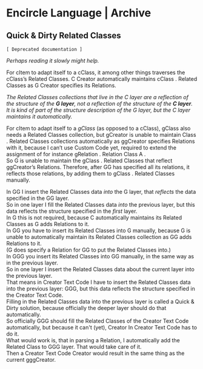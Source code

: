﻿Encircle Language | Archive
===========================

Quick & Dirty Related Classes
-----------------------------

`[ Deprecated documentation ]`

*Perhaps reading it slowly might help.*

For cItem to adapt itself to a cClass, it among other things traverses the cClass’s Related Classes. C Creator automatically maintains cClass . Related Classes as G Creator specifies its Relations.

*The Related Classes collections that live in the C layer are a reflection of the structure of the __G layer__, not a reflection of the structure of the __C layer__. It is kind of part of the structure description of the G layer, but the C layer maintains it automatically.*

For cItem to adapt itself to a *gClass*  (as opposed to a cClass), gClass also needs a Related Classes collection, but gCreator is unable to maintain Class . Related Classes collections automatically as ggCreator specifies Relations with it, because I can’t use Custom Code yet, required to extend the assignment of for instance  gRelation . Relation Class A .  
So G is unable to maintain the gClass . Related Classes that reflect ggCreator’s  Relations. Therefore, after GG has specified all its relations, it reflects those relations, by adding them to gClass . Related Classes manually.

In GG I insert the Related Classes data *into* the G layer, that *reflects* the data specified in the GG layer.  
So in one layer I fill the Related Classes data *into* the previous layer, but this data reflects the structure specified in the *first* layer.  
In G this is not required, because C automatically maintains its Related Classes as G adds Relations to it.  
In GG you have to insert its Related Classes into G manually, because G is unable to automatically maintain its Related Classes collection as GG adds Relations to it.  
(G does specify a Relation for GG to put the Related Classes into.)  
In GGG you insert its Related Classes into GG manually, in the same way as in the previous layer.  
So in one layer I insert the Related Classes data about the current layer into the previous layer.  
That means in Creator Text Code I have to insert the Related Classes data into the previous layer: GGG, but this data reflects the structure specified in the Creator Text Code.  
Filling in the Related Classes data into the previous layer is called a Quick & Dirty solution, because officially the deeper layer should do that automatically.  
So officially GGG should fill the Related Classes of the Creator Text Code automatically, but because it can't (yet), Creator In Creator Text Code has to do it.  
What would work is, that in parsing a Relation, I automatically add the Related Class to GGG layer. That would take care of it.  
Then a Creator Text Code Creator would result in the same thing as the current gggCreator.